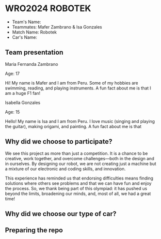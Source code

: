 WRO2024 ROBOTEK
====
+ Team's Name: 
+ Teammates: Mafer Zambrano & Isa Gonzales
+ Match Name: Robotek
+ Car's Name: 
  
## Team presentation

Maria Fernanda Zambrano

Age: 17

Hi! My name is Mafer and I am from Peru. Some of my hobbies are swimming, reading, and playing instruments. A fun fact about me is that I am a huge F1 fan!



Isabella Gonzales

Age: 15

Hello! My name is Isa and I am from Peru. I love music (singing and playing the guitar), making origami, and painting. A fun fact about me is that 

## Why did we choose to participate?

We see this project as more than just a competition. It is a chance to be creative, work together, and overcome challenges—both in the design and in ourselves. By designing our robot, we are not creating just a machine but a mixture of our electronic and coding skills, and innovation.

This experience has reminded us that endorsing difficulties means finding solutions where others see problems and that we can have fun and enjoy the process. So, we thank being part of this olympiad: it has pushed us beyond the limits, broadening our minds, and, most of all, we had a great time!

## Why did we choose our type of car?


## Preparing the repo

